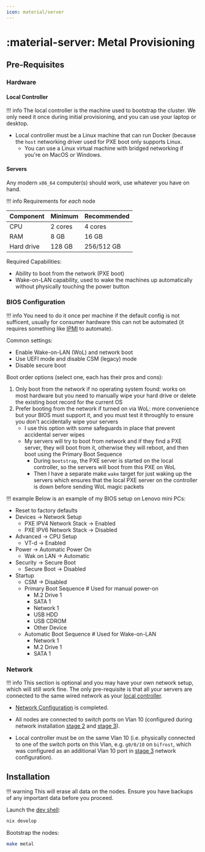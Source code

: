 ```yaml
---
icon: material/server
---
```


# :material-server: Metal Provisioning

## Pre-Requisites

### Hardware

#### Local Controller

!!! info
    The local controller is the machine used to bootstrap the cluster.
    We only need it once during initial provisioning, and you can use your laptop or desktop.

- Local controller must be a Linux machine that can run Docker (because the `host` networking driver used for PXE boot only supports Linux.
    - You can use a Linux virtual machine with bridged networking if you're on MacOS or Windows.

#### Servers

Any modern `x86_64` computer(s) should work, use whatever you have on hand.

!!! info
    Requirements for _each_ node

| Component  | Minimum | Recommended |
| ---------- | ------- | ----------- |
| CPU        | 2 cores | 4 cores     |
| RAM        | 8 GB    | 16 GB       |
| Hard drive | 128 GB  | 256/512 GB  |

Required Capabilities:

- Ability to boot from the network (PXE boot)
- Wake-on-LAN capability, used to wake the machines up automatically without physically touching the power button

### BIOS Configuration

!!! info
    You need to do it once per machine if the default config is not sufficent,
    usually for consumer hardware this can not be automated
    (it requires something like [IPMI](https://en.wikipedia.org/wiki/Intelligent_Platform_Management_Interface) to automate).

Common settings:

- Enable Wake-on-LAN (WoL) and network boot
- Use UEFI mode and disable CSM (legacy) mode
- Disable secure boot

Boot order options (select one, each has their pros and cons):

1. Only boot from the network if no operating system found: works on most hardware but you need to manually wipe your hard drive or delete the existing boot record for the current OS
2. Prefer booting from the network if turned on via WoL: more convenience but your BIOS must support it, and you must test it throughly to ensure you don't accidentally wipe your servers
    - I use this option with some safeguards in place that prevent accidental server wipes
    - My servers will try to boot from network and if they find a PXE server, they will boot from it, otherwise they will reboot, and then boot using the Primary Boot Sequence
        - During `bootstrap`, the PXE server is started on the local controller, so the servers will boot from this PXE on WoL
        - Then I have a separate make `wake` target for just waking up the servers which ensures that the local PXE server on the controller is down before sending WoL magic packets

!!! example
    Below is an example of my BIOS setup on Lenovo mini PCs:

- Reset to factory defaults
- Devices -> Network Setup
    - PXE IPV4 Network Stack -> Enabled
    - PXE IPV6 Network Stack -> Disabled
- Advanced -> CPU Setup
    - VT-d -> Enabled
- Power -> Automatic Power On
    - Wak on LAN -> Automatic
- Security -> Secure Boot
    - Secure Boot -> Disabled
- Startup
    - CSM -> Disabled
    - Primary Boot Sequence  # Used for manual power-on
        - M.2 Drive 1
        - SATA 1
        - Network 1
        - USB HDD
        - USB CDROM
        - Other Device
    - Automatic Boot Sequence # Used for Wake-on-LAN
        - Network 1
        - M.2 Drive 1
        - SATA 1

### Network

!!! info
    This section is optional and you may have your own network setup, which will still work fine.
    The only pre-requisite is that all your servers are connected to the same wired network as your [local controller](#local-controller).

- [Network Configuration](./network.md) is completed.

- All nodes are connected to switch ports on Vlan 10 (configured during network installation [stage 2](network.md#stage-2) and [stage 3](network.md#stage-3)).

- Local controller must be on the same Vlan 10 (i.e. physically connected to one of the switch ports on this Vlan, e.g. `g0/0/10` on `bifrost`, which was configured as an additional Vlan 10 port in [stage 3](network.md#stage-3) network configuration).

## Installation

!!! warning
    This will erase all data on the nodes.
    Ensure you have backups of any important data before you proceed.

Launch the [dev shell](../concepts/development-shell.md):

```sh
nix develop
```

Bootstrap the nodes:

```sh
make metal
```
